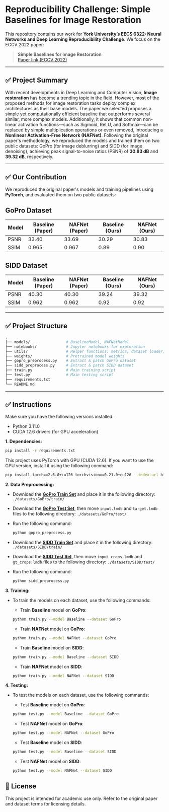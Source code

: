 # Reproducibility Challenge: Simple Baselines for Image Restoration
This repository contains our work for **York University’s EECS 6322: Neural Networks and Deep Learning Reproducibility Challenge**. We focus on the ECCV 2022 paper:

> **Simple Baselines for Image Restoration**  
> [Paper link (ECCV 2022)](https://arxiv.org/abs/2204.04676)

---

## ✅ Project Summary
With recent developments in Deep Learning and Computer Vision, **Image restoration** has become a trending topic in the field. However, most of the proposed methods for image restoration tasks deploy complex architectures as their base models. The paper we selected proposes a simple yet computationally efficient baseline that outperforms several similar, more complex models. Additionally, it shows that common non-linear activation functions—such as Sigmoid, ReLU, and Softmax—can be replaced by simple multiplication operations or even removed, introducing a **Nonlinear Activation-Free Network (NAFNet)**. Following the original paper's methodology, we reproduced the models and trained them on two public datasets: GoPro (for image deblurring) and SIDD (for image denoising), achieving peak signal-to-noise ratios (PSNR) of **30.83 dB** and **39.32 dB**, respectively.


---

## ✅ Our Contribution

We reproduced the original paper's models and training pipelines using **PyTorch**, and evaluated them on two public datasets:

## GoPro Dataset

| Model  | Baseline (Paper) | NAFNet (Paper) | Baseline (Ours)  | NAFNet (Ours)  |
|--------|------------------|----------------|------------------|----------------|
| PSNR   | 33.40            | 33.69          | 30.29            | 30.83          |
| SSIM   | 0.965            | 0.967          | 0.89             | 0.90           |


## SIDD Dataset

| Model  | Baseline (Paper) | NAFNet (Paper) | Baseline (Ours)  | NAFNet (Ours)  |
|--------|------------------|----------------|------------------|----------------|
| PSNR   | 40.30            | 40.30          | 39.24            | 39.32          |
| SSIM   | 0.962            | 0.962          | 0.92             | 0.92           |
---

## ✅ Project Structure

```bash
.
├── models/                # BaselineModel, NAFNetModel
├── notebooks/             # Jupyter notebooks for exploration
├── utils/                 # Helper functions: metrics, dataset loader, patcher
├── weights/               # Pretrained model weights
├── gopro_preprocess.py    # Extract & patch GoPro dataset
├── sidd_preprocess.py     # Extract & patch SIDD dataset
├── train.py               # Main training script 
├── test.py                # Main testing script
├── requirements.txt
└── README.md
```
---

 ## ✅ Instructions
 Make sure you have the following versions installed:
 - Python 3.11.0
 - CUDA 12.6 drivers (for GPU acceleration)

**1. Dependencies:**
   
 ```bash
 pip install -r requirements.txt
 ```
 This project uses PyTorch with GPU (CUDA 12.6). If you want to use the GPU version, install it using the following command:
 ```bash
 pip install torch==2.6.0+cu126 torchvision==0.21.0+cu126 --index-url https://download.pytorch.org/whl/cu126
 ```

**2. Data Preprocessing:**
   - Download the [**GoPro Train Set**](https://drive.google.com/file/d/1zgALzrLCC_tcXKu_iHQTHukKUVT1aodI/view) and place it in the following directory:
  ```./datasets/GoPro/train/```
   - Download the [**GoPro Test Set**](https://drive.google.com/file/d/1abXSfeRGrzj2mQ2n2vIBHtObU6vXvr7C/view), then move ```input.lmdb``` and ```target.lmdb``` files to the following directory:
  ```./datasets/GoPro/test/```
   - Run the following command:
     ```bash
     python gopro_preprocess.py
     ```

   - Download the [**SIDD Train Set**](https://drive.google.com/file/d/1UHjWZzLPGweA9ZczmV8lFSRcIxqiOVJw/view) and place it in the following directory:
  ```./datasets/SIDD/train/```
   - Download the [**SIDD Test Set**](https://drive.google.com/file/d/1gZx_K2vmiHalRNOb1aj93KuUQ2guOlLp/view), then move ```input_crops.lmdb``` and ```gt_crops.lmdb``` files to the following directory:
  ```./datasets/SIDD/test/```
   - Run the following command:
     ```bash
     python sidd_preprocess.py
     ```

 **3. Training:**
 - To train the models on each dataset, use the following commands:
     - Train **Baseline** model on **GoPro**:
     ```bash
     python train.py --model Baseline --dataset GoPro
     ```

     - Train **NAFNet** model on **GoPro**:
     ```bash
     python train.py --model NAFNet --dataset GoPro
     ```

     - Train **Baseline** model on **SIDD**:
     ```bash
     python train.py --model Baseline --dataset SIDD
     ```
     
     - Train **NAFNet** model on **SIDD**:
     ```bash
     python train.py --model NAFNet --dataset SIDD
     ```

  **4. Testing:**
  - To test the models on each dataset, use the following commands:
     - Test **Baseline** model on **GoPro**:
     ```bash
     python test.py --model Baseline --dataset GoPro
     ```

     - Test **NAFNet** model on **GoPro**:
     ```bash
     python test.py --model NAFNet --dataset GoPro
     ```

     - Test **Baseline** model on **SIDD**:
     ```bash
     python test.py --model Baseline --dataset SIDD
     ```
     
     - Test **NAFNet** model on **SIDD**:
     ```bash
     python test.py --model NAFNet --dataset SIDD
     ```

## 📄 License

This project is intended for academic use only. Refer to the original paper and dataset terms for licensing details.
